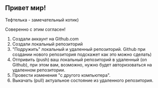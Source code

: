 ## Привет мир!

Тефтелька - замечательный котик)

Соверенно с этим согласен!

1. Создали аккаунт на Github.com
2. Создали локальный репозиторий
3. "Подружить" локальный и удаленный репозиторий. Github при создании нового репозитория подскажет как это можно сделать)
4. Отпривить (push) ваш локальный репозиторий в удаленный (on Github), при этом вам, возможно, нужно будет авторизоваться на удаленном репозитории.
5. Провести изменения "с другого компьютера".
6. Выкачать (pull) актуальное состояние из удаленного репозитория.   